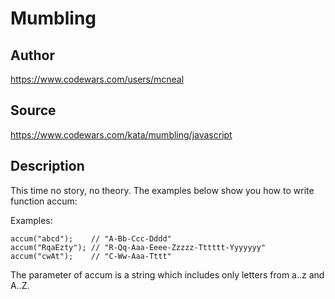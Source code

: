 # Mumbling

## Author
https://www.codewars.com/users/mcneal

## Source
https://www.codewars.com/kata/mumbling/javascript

## Description

This time no story, no theory. The examples below show you how to write function accum:

Examples:
```
accum("abcd");    // "A-Bb-Ccc-Dddd"
accum("RqaEzty"); // "R-Qq-Aaa-Eeee-Zzzzz-Tttttt-Yyyyyyy"
accum("cwAt");    // "C-Ww-Aaa-Tttt"
```
The parameter of accum is a string which includes only letters from a..z and A..Z.